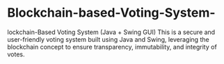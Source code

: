 # Blockchain-based-Voting-System-
lockchain-Based Voting System (Java + Swing GUI) This is a secure and user-friendly voting system built using Java and Swing, leveraging the blockchain concept to ensure transparency, immutability, and integrity of votes.
